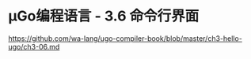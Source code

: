 # µGo编程语言 - 3.6 命令行界面

https://github.com/wa-lang/ugo-compiler-book/blob/master/ch3-hello-ugo/ch3-06.md
